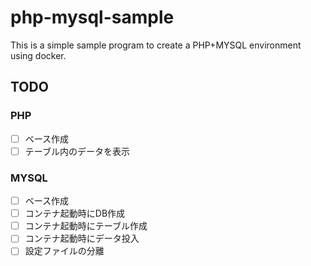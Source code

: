 # php-mysql-sample

This is a simple sample program to create a PHP+MYSQL environment using docker.

## TODO 
### PHP
- [ ] ベース作成
- [ ] テーブル内のデータを表示

### MYSQL
- [ ] ベース作成
- [ ] コンテナ起動時にDB作成
- [ ] コンテナ起動時にテーブル作成
- [ ] コンテナ起動時にデータ投入
- [ ] 設定ファイルの分離
